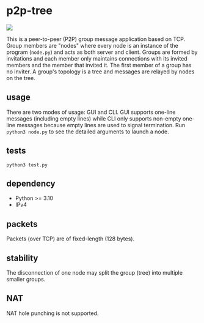 # p2p-tree

![](https://github.com/sdingcn/p2p-tree/actions/workflows/run_test.yml/badge.svg)

This is a peer-to-peer (P2P) group message application based on TCP.
Group members are "nodes" where every node is an instance
of the program (`node.py`) and acts as both server and client.
Groups are formed by invitations and each member only maintains
connections with its invited members and the member that invited it.
The first member of a group has no inviter.
A group's topology is a tree and messages are relayed by nodes on the tree.

## usage

There are two modes of usage: GUI and CLI.
GUI supports one-line messages (including empty lines)
while CLI only supports non-empty one-line messages
because empty lines are used to signal termination.
Run `python3 node.py` to see the detailed arguments to launch a node.

## tests

`python3 test.py`

## dependency

+ Python >= 3.10
+ IPv4

## packets

Packets (over TCP) are of fixed-length (128 bytes).

## stability

The disconnection of one node may split the group (tree)
into multiple smaller groups.

## NAT

NAT hole punching is not supported.
